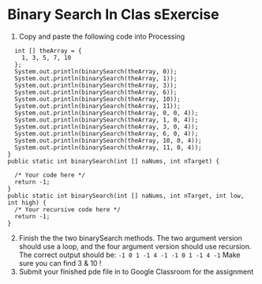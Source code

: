 Binary Search In Clas sExercise
===============================
1. Copy and paste the following code into Processing
```javapublic void setup() {            
  int [] theArray = {
    1, 3, 5, 7, 10
  };           
  System.out.println(binarySearch(theArray, 0));            
  System.out.println(binarySearch(theArray, 1));            
  System.out.println(binarySearch(theArray, 3));            
  System.out.println(binarySearch(theArray, 6));            
  System.out.println(binarySearch(theArray, 10));            
  System.out.println(binarySearch(theArray, 11));          
  System.out.println(binarySearch(theArray, 0, 0, 4));            
  System.out.println(binarySearch(theArray, 1, 0, 4));            
  System.out.println(binarySearch(theArray, 3, 0, 4));            
  System.out.println(binarySearch(theArray, 6, 0, 4));            
  System.out.println(binarySearch(theArray, 10, 0, 4));            
  System.out.println(binarySearch(theArray, 11, 0, 4));
}      
public static int binarySearch(int [] naNums, int nTarget) {           
  /* Your code here */
  return -1;
}      
public static int binarySearch(int [] naNums, int nTarget, int low, int high) {           
  /* Your recursive code here */
  return -1;
}  
```
2. Finish the the two binarySearch methods. The two argument version should use a loop, and the four argument version should use recursion. The correct output should be: `-1 0 1 -1 4 -1 -1 0 1 -1 4 -1` 
Make sure you can find 3 & 10 !
3. Submit your finished pde file in to Google Classroom for the assignment
